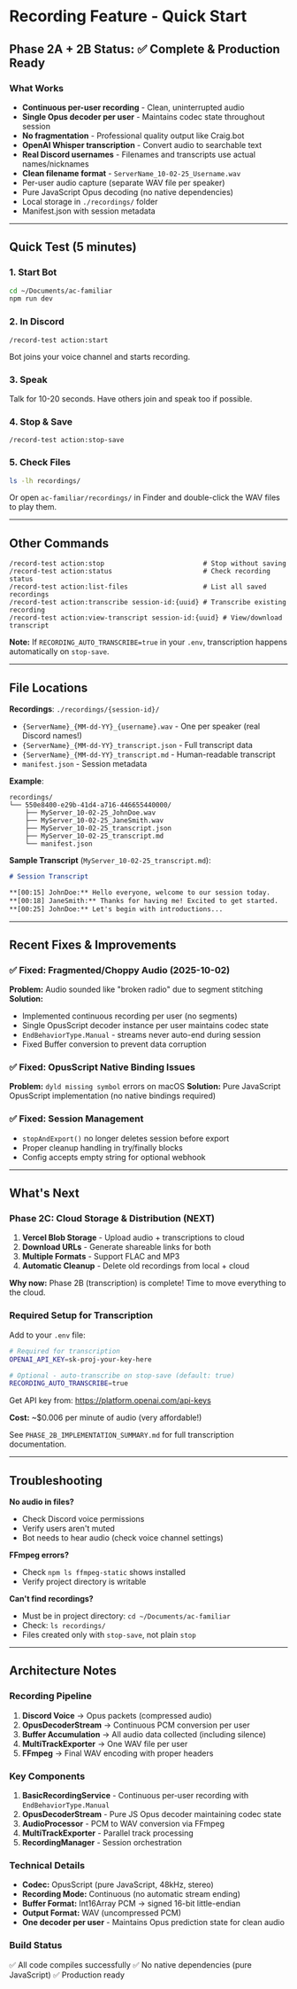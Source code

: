 # Recording Feature - Quick Start

## Phase 2A + 2B Status: ✅ Complete & Production Ready

### What Works
- **Continuous per-user recording** - Clean, uninterrupted audio
- **Single Opus decoder per user** - Maintains codec state throughout session
- **No fragmentation** - Professional quality output like Craig.bot
- **OpenAI Whisper transcription** - Convert audio to searchable text
- **Real Discord usernames** - Filenames and transcripts use actual names/nicknames
- **Clean filename format** - `ServerName_10-02-25_Username.wav`
- Per-user audio capture (separate WAV file per speaker)
- Pure JavaScript Opus decoding (no native dependencies)
- Local storage in `./recordings/` folder
- Manifest.json with session metadata

---

## Quick Test (5 minutes)

### 1. Start Bot
```bash
cd ~/Documents/ac-familiar
npm run dev
```

### 2. In Discord
```
/record-test action:start
```
Bot joins your voice channel and starts recording.

### 3. Speak
Talk for 10-20 seconds. Have others join and speak too if possible.

### 4. Stop & Save
```
/record-test action:stop-save
```

### 5. Check Files
```bash
ls -lh recordings/
```

Or open `ac-familiar/recordings/` in Finder and double-click the WAV files to play them.

---

## Other Commands

```
/record-test action:stop                         # Stop without saving
/record-test action:status                       # Check recording status
/record-test action:list-files                   # List all saved recordings
/record-test action:transcribe session-id:{uuid} # Transcribe existing recording
/record-test action:view-transcript session-id:{uuid} # View/download transcript
```

**Note:** If `RECORDING_AUTO_TRANSCRIBE=true` in your `.env`, transcription happens automatically on `stop-save`.

---

## File Locations

**Recordings**: `./recordings/{session-id}/`
- `{ServerName}_{MM-dd-YY}_{username}.wav` - One per speaker (real Discord names!)
- `{ServerName}_{MM-dd-YY}_transcript.json` - Full transcript data
- `{ServerName}_{MM-dd-YY}_transcript.md` - Human-readable transcript
- `manifest.json` - Session metadata

**Example**:
```
recordings/
└── 550e8400-e29b-41d4-a716-446655440000/
    ├── MyServer_10-02-25_JohnDoe.wav
    ├── MyServer_10-02-25_JaneSmith.wav
    ├── MyServer_10-02-25_transcript.json
    ├── MyServer_10-02-25_transcript.md
    └── manifest.json
```

**Sample Transcript** (`MyServer_10-02-25_transcript.md`):
```markdown
# Session Transcript

**[00:15] JohnDoe:** Hello everyone, welcome to our session today.
**[00:18] JaneSmith:** Thanks for having me! Excited to get started.
**[00:25] JohnDoe:** Let's begin with introductions...
```

---

## Recent Fixes & Improvements

### ✅ Fixed: Fragmented/Choppy Audio (2025-10-02)
**Problem:** Audio sounded like "broken radio" due to segment stitching
**Solution:**
- Implemented continuous recording per user (no segments)
- Single OpusScript decoder instance per user maintains codec state
- `EndBehaviorType.Manual` - streams never auto-end during session
- Fixed Buffer conversion to prevent data corruption

### ✅ Fixed: OpusScript Native Binding Issues
**Problem:** `dyld missing symbol` errors on macOS
**Solution:** Pure JavaScript OpusScript implementation (no native bindings required)

### ✅ Fixed: Session Management
- `stopAndExport()` no longer deletes session before export
- Proper cleanup handling in try/finally blocks
- Config accepts empty string for optional webhook

---

## What's Next

### Phase 2C: Cloud Storage & Distribution (NEXT)
1. **Vercel Blob Storage** - Upload audio + transcriptions to cloud
2. **Download URLs** - Generate shareable links for both
3. **Multiple Formats** - Support FLAC and MP3
4. **Automatic Cleanup** - Delete old recordings from local + cloud

**Why now:** Phase 2B (transcription) is complete! Time to move everything to the cloud.

### Required Setup for Transcription

Add to your `.env` file:
```bash
# Required for transcription
OPENAI_API_KEY=sk-proj-your-key-here

# Optional - auto-transcribe on stop-save (default: true)
RECORDING_AUTO_TRANSCRIBE=true
```

Get API key from: https://platform.openai.com/api-keys

**Cost:** ~$0.006 per minute of audio (very affordable!)

See `PHASE_2B_IMPLEMENTATION_SUMMARY.md` for full transcription documentation.

---

## Troubleshooting

**No audio in files?**
- Check Discord voice permissions
- Verify users aren't muted
- Bot needs to hear audio (check voice channel settings)

**FFmpeg errors?**
- Check `npm ls ffmpeg-static` shows installed
- Verify project directory is writable

**Can't find recordings?**
- Must be in project directory: `cd ~/Documents/ac-familiar`
- Check: `ls recordings/`
- Files created only with `stop-save`, not plain `stop`

---

## Architecture Notes

### Recording Pipeline
1. **Discord Voice** → Opus packets (compressed audio)
2. **OpusDecoderStream** → Continuous PCM conversion per user
3. **Buffer Accumulation** → All audio data collected (including silence)
4. **MultiTrackExporter** → One WAV file per user
5. **FFmpeg** → Final WAV encoding with proper headers

### Key Components
1. **BasicRecordingService** - Continuous per-user recording with `EndBehaviorType.Manual`
2. **OpusDecoderStream** - Pure JS Opus decoder maintaining codec state
3. **AudioProcessor** - PCM to WAV conversion via FFmpeg
4. **MultiTrackExporter** - Parallel track processing
5. **RecordingManager** - Session orchestration

### Technical Details
- **Codec:** OpusScript (pure JavaScript, 48kHz, stereo)
- **Recording Mode:** Continuous (no automatic stream ending)
- **Buffer Format:** Int16Array PCM → signed 16-bit little-endian
- **Output Format:** WAV (uncompressed PCM)
- **One decoder per user** - Maintains Opus prediction state for clean audio

### Build Status
✅ All code compiles successfully
✅ No native dependencies (pure JavaScript)
✅ Production ready
